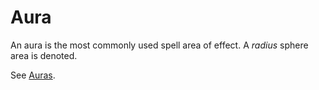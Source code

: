 # Aura

An aura is the most commonly used spell area of effect. A $radius$ sphere area is denoted.

See [Auras]({AOE}%20Area%20of%20Effect.md#Auras).
